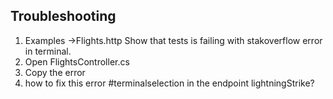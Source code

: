 ## Troubleshooting
1. Examples ->Flights.http Show that tests is failing with stakoverflow error in terminal. 
2. Open FlightsController.cs
3. Copy the error
3. how to fix this error #terminalselection in the endpoint lightningStrike?